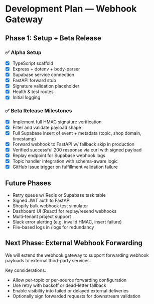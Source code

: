 # Development Plan — Webhook Gateway

## Phase 1: Setup + Beta Release

### ✅ Alpha Setup
- [x] TypeScript scaffold
- [x] Express + dotenv + body-parser
- [x] Supabase service connection
- [x] FastAPI forward stub
- [x] Signature validation placeholder
- [x] Health & test routes
- [x] Initial logging

### ✅ Beta Release Milestones
- [x] Implement full HMAC signature verification
- [x] Filter and validate payload shape
- [x] Full Supabase insert of event + metadata (topic, shop domain, timestamp)
- [x] Forward webhook to FastAPI w/ fallback skip in production
- [x] Verified successful 200 response via curl with signed payload
- [x] Replay endpoint for Supabase webhook logs
- [x] Topic handler integration with schema-aware logic
- [x] GitHub Issue trigger on fulfillment validation failure

## Future Phases
- Retry queue w/ Redis or Supabase task table
- Signed JWT auth to FastAPI
- Shopify bulk webhook test simulator
- Dashboard UI (React) for replay/resend webhooks
- Multi-tenant project support
- Slack error alerting (e.g. invalid HMAC, insert failure)
- File-based logs in /logs for redundancy


## Next Phase: External Webhook Forwarding

We will extend the webhook gateway to support forwarding webhook payloads to external third-party services.

Key considerations:
- Allow per-topic or per-source forwarding configuration
- Use retry with backoff or dead-letter fallback
- Enable visibility into failed or delayed external deliveries
- Optionally sign forwarded requests for downstream validation
